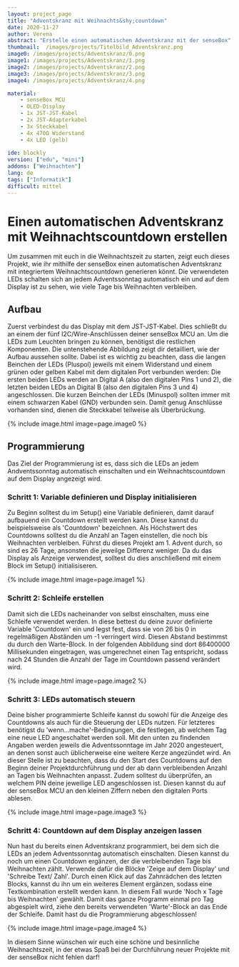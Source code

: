 ```yaml
---
layout: project_page
title: "Adventskranz mit Weihnachts&shy;countdown"
date: 2020-11-27
author: Verena
abstract: "Erstelle einen automatischen Adventskranz mit der senseBox"
thumbnail:  /images/projects/Titelbild_Adventskranz.png
image0: /images/projects/Adventskranz/0.png
image1: /images/projects/Adventskranz/1.png
image2: /images/projects/Adventskranz/2.png
image3: /images/projects/Adventskranz/3.png
image4: /images/projects/Adventskranz/4.png

material:
    - senseBox MCU
    - OLED-Display
    - 1x JST-JST-Kabel
    - 2x JST-Adapterkabel
    - 3x Steckkabel
    - 4x 470Ω Widerstand
    - 4x LED (gelb)
    
ide: blockly
version: ["edu", "mini"]   
addons: ["Weihnachten"] 
lang: de
tags: ["Informatik"]
difficult: mittel
---
```

<head><title>Adventskranz mit Weihnachtscountdown</title></head>

# Einen automatischen Adventskranz mit Weihnachtscountdown erstellen
Um zusammen mit euch in die Weihnachtszeit zu starten, zeigt euch dieses Projekt, wie ihr mithilfe der senseBox einen automatischen Adventskranz mit integriertem Weihnachtscountdown generieren könnt. Die verwendeten LEDs schalten sich an jedem Adventssonntag automatisch ein und auf dem Display ist zu sehen, wie viele Tage bis Weihnachten verbleiben. 

## Aufbau
Zuerst verbindest du das Display mit dem JST-JST-Kabel. Dies schließt du an einem der fünf I2C/Wire-Anschlüssen deiner senseBox MCU an. Um die LEDs zum Leuchten bringen zu können, benötigst die restlichen Komponenten. Die untenstehende Abbildung zeigt dir detailliert, wie der Aufbau aussehen sollte. Dabei ist es wichtig zu beachten, dass die langen Beinchen der LEDs (Pluspol) jeweils mit einem Widerstand und einem grünen oder gelben Kabel mit dem digitalen Port verbunden werden: Die ersten beiden LEDs werden an Digital A (also den digitalen Pins 1 und 2), die letzten beiden LEDs an Digital B (also den digitalen Pins 3 und 4) angeschlossen. Die kurzen Beinchen der LEDs (Minuspol) sollten immer mit einem schwarzen Kabel (GND) verbunden sein. Damit genug Anschlüsse vorhanden sind, dienen die Steckkabel teilweise als Überbrückung.

{% include image.html image=page.image0 %}

## Programmierung

Das Ziel der Programmierung ist es, dass sich die LEDs an jedem Andventssonntag automatisch einschalten und ein Weihnachtscountdown auf dem Display angezeigt wird.

### Schritt 1: Variable definieren und Display initialisieren
Zu Beginn solltest du im Setup() eine Variable definieren, damit darauf aufbauend ein Countdown erstellt werden kann. Diese kannst du beispielsweise als 'Countdown' bezeichnen. Als Höchstwert des Countdowns solltest du die Anzahl an Tagen einstellen, die noch bis Weihnachten verbleiben. Führst du dieses Projekt am 1. Advent durch, so sind es 26 Tage, ansonsten die jeweilge Differenz weniger. Da du das Display als Anzeige verwendest, solltest du dies anschließend mit einem Block im Setup() initialisiseren. 

{% include image.html image=page.image1 %}

### Schritt 2: Schleife erstellen

Damit sich die LEDs nacheinander von selbst einschalten, muss eine Schleife verwendet werden. In diese bettest du deine zuvor definierte Variable 'Countdown' ein und legst fest, dass sie von 26 bis 0 in regelmäßigen Abständen um -1 verringert wird. Diesen Abstand bestimmst du durch den Warte-Block. In der folgenden Abbildung sind dort 86400000 Millisekunden eingetragen, was umgerechnet einen Tag entspricht, sodass nach 24 Stunden die Anzahl der Tage im Countdown passend verändert wird.  

{% include image.html image=page.image2 %}

### Schritt 3: LEDs automatisch steuern
Deine bisher programmierte Schleife kannst du sowohl für die Anzeige des Countdowns als auch für die Steuerung der LEDs nutzen. Für letzteres benötigst du 'wenn...mache'-Bedingungen, die festlegen, ab welchem Tag eine neue LED angeschaltet werden soll. Mit den unten zu findenden Angaben werden jeweils die Adventssonntage im Jahr 2020 angesteuert, an denen sonst auch üblicherweise eine weitere Kerze angezündet wird. An dieser Stelle ist zu beachten, dass du den Start des Countdowns auf den Beginn deiner Projektdurchführung und der ab dann verbleibenden Anzahl an Tagen bis Weihnachten anpasst. Zudem solltest du überprüfen, an welchem PIN deine jeweilige LED angeschlossen ist. Diesen kannst du auf der senseBox MCU an den kleinen Ziffern neben den digitalen Ports ablesen. 

{% include image.html image=page.image3 %}

### Schritt 4: Countdown auf dem Display anzeigen lassen
Nun hast du bereits einen Adventskranz programmiert, bei dem sich die LEDs an jedem Adventssonntag automatisch einschalten. Diesen kannst du noch um einen Countdown ergänzen, der die verbleibenden Tage bis Weihnachten zählt. Verwende dafür die Blöcke 'Zeige auf dem Display' und 'Schreibe Text/ Zahl'. Durch einen Klick auf das Zahnrädchen des letzten Blocks, kannst du ihn um ein weiteres Element ergänzen, sodass eine Textkombination erstellt werden kann. In diesem Fall wurde 'Noch x Tage bis Weihnachten' gewählt. Damit das ganze Programm einmal pro Tag abgespielt wird, ziehe den bereits verwendeten 'Warte'-Block an das Ende der Schleife. Damit hast du die Programmierung abgeschlossen!

{% include image.html image=page.image4 %}

In diesem Sinne wünschen wir euch eine schöne und besinnliche Weihnachtszeit, in der etwas Spaß bei der Durchführung neuer Projekte mit der senseBox nicht fehlen darf!  